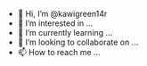 - 👋 Hi, I’m @kawigreen14r
- 👀 I’m interested in ...
- 🌱 I’m currently learning ...
- 💞️ I’m looking to collaborate on ...
- 📫 How to reach me ...

<!---
kawigreen14r/kawigreen14r is a ✨ special ✨ repository because its `README.md` (this file) appears on your GitHub profile.
You can click the Preview link to take a look at your changes.
--->
